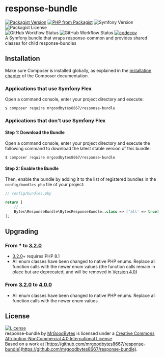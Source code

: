 # response-bundle
[![Packagist Version](https://img.shields.io/packagist/v/mrgoodbytes8667/response-bundle?logo=packagist&logoColor=FFF&style=flat)](https://packagist.org/packages/mrgoodbytes8667/response-bundle)
[![PHP from Packagist](https://img.shields.io/packagist/php-v/mrgoodbytes8667/response-bundle?logo=php&logoColor=FFF&style=flat)](https://packagist.org/packages/mrgoodbytes8667/response-bundle)
![Symfony Version](https://img.shields.io/endpoint?url=https%3A%2F%2Fshields.goodbytes.live%2Fshield%2Fsymfony%2F%255E5.3%2520%257C%2520%255E6.1&logoColor=FFF&style=flat)
![Packagist License](https://img.shields.io/packagist/l/mrgoodbytes8667/response-bundle?logo=creative-commons&logoColor=FFF&style=flat)  
![GitHub Workflow Status](https://img.shields.io/github/workflow/status/mrgoodbytes8667/response-bundle/release?label=stable&logo=github&logoColor=FFF&style=flat)
![GitHub Workflow Status](https://img.shields.io/github/workflow/status/mrgoodbytes8667/response-bundle/tests?logo=github&logoColor=FFF&style=flat)
[![codecov](https://img.shields.io/codecov/c/github/mrgoodbytes8667/response-bundle?logo=codecov&logoColor=FFF&style=flat)](https://codecov.io/gh/mrgoodbytes8667/response-bundle)  
A Symfony bundle that wraps response-common and provides shared classes for child response-bundles

## Installation

Make sure Composer is installed globally, as explained in the
[installation chapter](https://getcomposer.org/doc/00-intro.md)
of the Composer documentation.

### Applications that use Symfony Flex

Open a command console, enter your project directory and execute:

```console
$ composer require mrgoodbytes8667/response-bundle
```

### Applications that don't use Symfony Flex

#### Step 1: Download the Bundle

Open a command console, enter your project directory and execute the
following command to download the latest stable version of this bundle:

```console
$ composer require mrgoodbytes8667/response-bundle
```

#### Step 2: Enable the Bundle

Then, enable the bundle by adding it to the list of registered bundles
in the `config/bundles.php` file of your project:

```php
// config/bundles.php

return [
    // ...
    Bytes\ResponseBundle\BytesResponseBundle::class => ['all' => true],
];
```

## Upgrading
### From * to [3.2.0](https://github.com/mrgoodbytes8667/response-bundle/releases/tag/v3.2.0)
- [3.2.0](https://github.com/mrgoodbytes8667/response-bundle/releases/tag/v3.2.0)+ requires PHP 8.1
- All enum classes have been changed to native PHP enums. Replace all function calls with the newer enum values (the 
function calls remain in place but are deprecated, and will be removed in
[Version 4.0](https://github.com/mrgoodbytes8667/response-bundle/releases/tag/v4.0.0))
### From [3.2.0](https://github.com/mrgoodbytes8667/response-bundle/releases/tag/v3.2.0) to [4.0.0](https://github.com/mrgoodbytes8667/response-bundle/releases/tag/v4.0.0)
- All enum classes have been changed to native PHP enums. Replace all function calls with the newer enum values

## License
[![License](https://i.creativecommons.org/l/by-nc/4.0/88x31.png)]("http://creativecommons.org/licenses/by-nc/4.0/)  
response-bundle by [MrGoodBytes](https://www.goodbytes.live) is licensed under a
[Creative Commons Attribution-NonCommercial 4.0 International License](http://creativecommons.org/licenses/by-nc/4.0/).  
Based on a work at [https://github.com/mrgoodbytes8667/response-bundle](https://github.com/mrgoodbytes8667/response-bundle).
